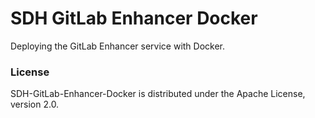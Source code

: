 # SDH GitLab Enhancer Docker


Deploying the GitLab Enhancer service with Docker.

### License

SDH-GitLab-Enhancer-Docker is distributed under the Apache License, version 2.0.
